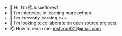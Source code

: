 - 👋 Hi, I’m @Josueflores1
- 👀 I’m interested in learning more python.
- 🌱 I’m currently learning c++.
- 💞️ I’m looking to collaborate on open source projects.
- 📫 How to reach me: joshrod831@gmail.com

<!---
Josueflores1/Josueflores1 is a ✨ special ✨ repository because its `README.md` (this file) appears on your GitHub profile.
You can click the Preview link to take a look at your changes.
--->
